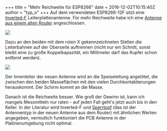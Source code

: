 +++
title = "Mehr Reichweite für ESP8266"
date = 2016-12-02T10:15:40Z
author = "typ_o"
+++
Auf dem verwendeten ESP8266-12F sitzt eine
[Inverted-F](http://www.antenna-theory.com/antennas/aperture/ifa.php)
Leiterplattenantenne. Für mehr Reichweite habe ich eine [Antenne aus
einem alten Router](https://flipdot.org/blog/uploads/antenne.JPG)
angeschlossen.  
  
[![](https://flipdot.org/blog/uploads/modification.serendipityThumb.jpg)](https://flipdot.org/blog/uploads/modification.jpg)  
  
Dazu an den beiden mit dem roten X gekennzeichneten Stellen die
Leiterbahnen auf der Oberseite auftrennen (nicht nur ein Schnitt, sonst
bleibt eine zu große Koppelkapazität, ein Millimeter darf das Kupfer
schon entfernt werden).  
  
[![](https://flipdot.org/blog/uploads/anloet.serendipityThumb.JPG)](https://flipdot.org/blog/uploads/anloet.JPG)  
  
Der Innenleiter der neuen Antenne wird an die Speiseleitung angelötet,
die zwischen den beiden Masseflächen mit den vielen Durchkontaktierungen
herauskommt. Der Schirm kommt an die Masse.  
  
Danach ist die Reichweite besser. Wie groß der Gewinn ist, kann ich
mangels Messmitteln nur raten - auf jeden Fall geht's jetzt auch bis in
den Keller. In der Literatur wird Inverted-F und
[Sperrtopf](http://www.dl2bcm.de/down/Koaxant.pdf) (das ist der
Antennentyp in der neuen Antenne aus dem Router) mit ähnlichen Werten
angegeben, vermutlich funktioniert die PCB Antenne in der
Platinenumgebung nicht optimal.
